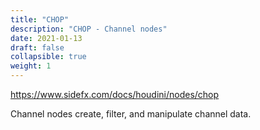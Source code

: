 ```yaml
---
title: "CHOP"
description: "CHOP - Channel nodes"
date: 2021-01-13
draft: false
collapsible: true
weight: 1
---
```


https://www.sidefx.com/docs/houdini/nodes/chop

Channel nodes create, filter, and manipulate channel data.